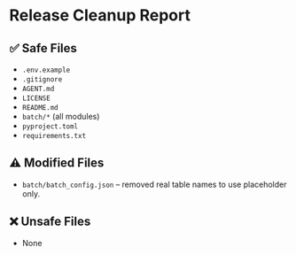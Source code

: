 # Release Cleanup Report

## :white_check_mark: Safe Files
- `.env.example`
- `.gitignore`
- `AGENT.md`
- `LICENSE`
- `README.md`
- `batch/*` (all modules)
- `pyproject.toml`
- `requirements.txt`

## :warning: Modified Files
- `batch/batch_config.json` – removed real table names to use placeholder only.

## :x: Unsafe Files
- None
